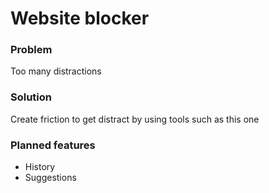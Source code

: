 # Website blocker

### Problem
Too many distractions

### Solution
Create friction to get distract by using tools such as this one

### Planned features
* History
* Suggestions